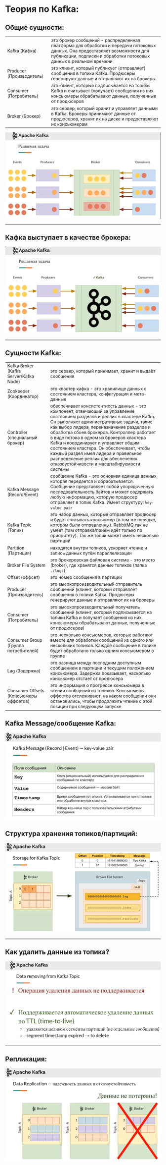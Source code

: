 # Теория по Kafka:

## Общие сущности:
|||
| --- | ---- |
| Kafka (Кафка) | это брокер сообщений - распределенная платформа для обработки и передачи потоковых данных. Она предоставляет возможности для публикации, подписки и обработки потоковых данных в реальном времени |
| Producer (Производитель) | это клиент, который публикует (отправляет) сообщения в топики Kafka. Продюсеры генерируют данные и отправляют их на брокеры |
| Consumer (Потребитель)   | это клиент, который подписывается на топики Kafka и считывает (получает) сообщения из них. консьюмеры обрабатывают данные, полученные от продюсеров |
| Broker   (Брокер)        | это сервер, который хранит и управляет данными в Kafka. Брокеры принимают данные от продюсеров, хранят их на диске и предоставляют их консьюмерам |

![Screenshot](Kafka_1.png)


---

## Кафка выступает в качестве брокера:
![Screenshot](Kafka_2.png)


---

## Сущности Kafka:
|||
| --- | ---- |
| Kafka Broker (Kafka Server/Kafka Node) | это сервер, который принимает, хранит и выдаёт сообщения |
| Zookeeper (Координатор) | это кластер кафка - это хранилище данных с состоянием кластера, конфигурации и мета-данные |
| Controller (специальный брокер) | обеспечивает консистентность данных - это компонент, отвечающий за управление состоянием разделов и реплик в кластере Kafka. Он выполняет административные задачи, такие как выбор лидера, переназначение разделов и обработка сбоев брокеров. Контроллер работает в виде потока в одном из брокеров кластера Kafka и координирует и управляет общим состоянием кластера. Он обеспечивает, чтобы каждый раздел имел лидера и правильное распределение реплик для обеспечения отказоустойчивости и масштабируемости системы |
| Kafka Message (Record/Event) | сообщение Kafka - это основная единица данных, которая передается и обрабатывается. Сообщение представляет собой упорядоченную последовательность байтов и может содержать любую информацию, которую продюсер отправляет в топик Kafka. Имеет структуру: `key-value pair` |
| Kafka Topic (Топик) | это набор данных, которые отправляет продюсер и будет считывать консьюмер (в том же порядке, котором были отправленны). RabbitMQ так не умеет (там отправка/приём идёт только по приоритету). Так же топик может иметь несколько партиций |
| Partition (Партиция) | находятся внутри топиков, ускоряет чтение и запись данных путём параллелизации |
| Broker File System | это брокеровская файловая система - это место (broker), где хранятся данные топиков (папка `./logs`) |
| Offset (оффсет) | это номер сообщения в партиции |
| Producer (Производитель) | это высокопроизводительный отправитель сообщений (клиент, который отправляет сообщения в топики Kafka. Продюсеры генерируют данные и отправляют их на брокеры |
| Consumer (Потребитель) | это высокопроизводительный получатель  сообщений (клиент, который подписывается на топики Kafka и получает сообщения из них. консьюмеры обрабатывают данные, полученные от продюсеров) |
| Consumer Group (Группа потребителей) | это несколько консьюмеров, которые работают вместе для обработки сообщений из одного или нескольких топиков. Каждое сообщение в топике будет обработано только одним консьюмером в группе |
| Lag (Задержка) | это разница между последним доступным сообщением в партиции и текущим положением консьюмера. Задержка показывает, насколько консьюмер отстает от продюсера |
| Consumer Offsets (Консьюмеры оффсетов) | это информация о прогрессе консьюмера в чтении сообщений из топиков. Консьюмеры оффсетов отслеживают, на каком сообщении они остановились, чтобы продолжить чтение с этой позиции при следующем запуске |

## Kafka Message/сообщение Kafka:
![Screenshot](Kafka_3.png)

## Структура хранения топиков/партиций:
![Screenshot](Kafka_4.png)


---

## Как удалить данные из топика?
![Screenshot](Kafka_5.png)


---

## Репликация:
![Screenshot](Kafka_6.png)



